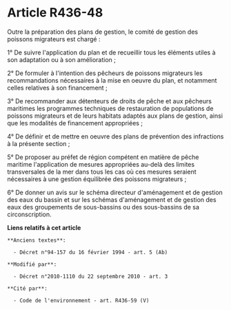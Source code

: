 # Article R436-48

Outre la préparation des plans de gestion, le comité de gestion des poissons migrateurs est chargé :

1° De suivre l'application du plan et de recueillir tous les éléments utiles à son adaptation ou à son amélioration ;

2° De formuler à l'intention des pêcheurs de poissons migrateurs les recommandations nécessaires à la mise en oeuvre du plan,
et notamment celles relatives à son financement ;

3° De recommander aux détenteurs de droits de pêche et aux pêcheurs maritimes les programmes techniques de restauration de
populations de poissons migrateurs et de leurs habitats adaptés aux plans de gestion, ainsi que les modalités de financement
appropriées ;

4° De définir et de mettre en oeuvre des plans de prévention des infractions à la présente section ;

5° De proposer au préfet de région compétent en matière de pêche maritime l'application de mesures appropriées au-delà des
limites transversales de la mer dans tous les cas où ces mesures seraient nécessaires à une gestion équilibrée des poissons
migrateurs ;

6° De donner un avis sur le schéma directeur d'aménagement et de gestion des eaux du bassin et sur les schémas d'aménagement
et de gestion des eaux des groupements de sous-bassins ou des sous-bassins de sa circonscription.

**Liens relatifs à cet article**

	**Anciens textes**:

	  - Décret n°94-157 du 16 février 1994 - art. 5 (Ab)

	**Modifié par**:

	  - Décret n°2010-1110 du 22 septembre 2010 - art. 3

	**Cité par**:

	  - Code de l'environnement - art. R436-59 (V)
